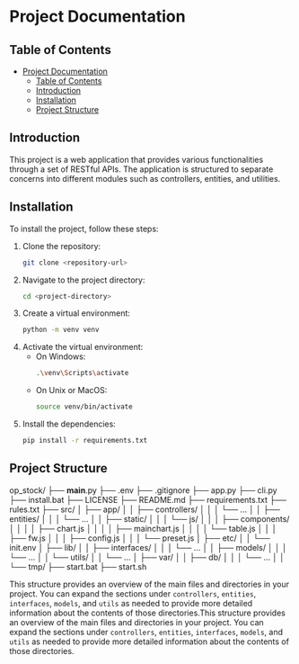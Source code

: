 # Project Documentation

## Table of Contents
- [Project Documentation](#project-documentation)
  - [Table of Contents](#table-of-contents)
  - [Introduction](#introduction)
  - [Installation](#installation)
  - [Project Structure](#project-structure)

## Introduction
This project is a web application that provides various functionalities through a set of RESTful APIs. The application is structured to separate concerns into different modules such as controllers, entities, and utilities.

## Installation
To install the project, follow these steps:

1. Clone the repository:
    ```sh
    git clone <repository-url>
    ```
2. Navigate to the project directory:
    ```sh
    cd <project-directory>
    ```
3. Create a virtual environment:
    ```sh
    python -m venv venv
    ```
4. Activate the virtual environment:
    - On Windows:
        ```sh
        .\venv\Scripts\activate
        ```
    - On Unix or MacOS:
        ```sh
        source venv/bin/activate
        ```
5. Install the dependencies:
    ```sh
    pip install -r requirements.txt
    ```

## Project Structure

op_stock/ 
├── __main__.py 
├── .env
├── .gitignore
├── app.py
├── cli.py
├── install.bat 
├── LICENSE
├── README.md 
├── requirements.txt 
├── rules.txt 
├── src/
│ ├── app/
│ │ ├── controllers/ 
│ │ │ └── ... 
│ │ ├── entities/ 
│ │ │ └── ... 
│ │ ├── static/ 
│ │ │ └── js/ 
│ │ │ ├── components/ 
│ │ │ │ ├── chart.js 
│ │ │ │ ├── mainchart.js 
│ │ │ │ └── table.js 
│ │ │ ├── fw.js 
│ │ │ ├── config.js 
│ │ │ └── preset.js 
│ ├── etc/ 
│ │ └── init.env 
│ ├── lib/ 
│ │ ├── interfaces/ 
│ │ │ └── ... 
│ │ ├── models/ 
│ │ │ └── ... 
│ │ └── utils/ 
│ │ └── ... 
│ ├── var/
│ │ ├── db/ 
│ │ │ └── ... 
│ │ └── tmp/
├── start.bat 
├── start.sh 

This structure provides an overview of the main files and directories in your project. You can expand the sections under `controllers`, `entities`, `interfaces`, `models`, and `utils` as needed to provide more detailed information about the contents of those directories.This structure provides an overview of the main files and directories in your project. You can expand the sections under `controllers`, `entities`, `interfaces`, `models`, and `utils` as needed to provide more detailed information about the contents of those directories.